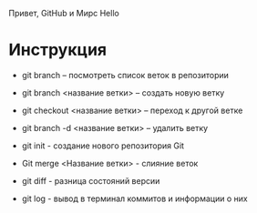 Привет, GitHub и Мирс
Hello

# Инструкция

+ git branch – посмотреть список веток в репозитории

+ git branch <название ветки> – создать новую ветку

+ git checkout <название ветки> – переход к другой ветке

+ git branch -d <название ветки> – удалить ветку

+ git init - создание нового репозитория Git

+ Git merge <Название ветки> - слияние веток

+ git diff - разница состояний версии

+ git log - вывод в терминал коммитов и информации о них
